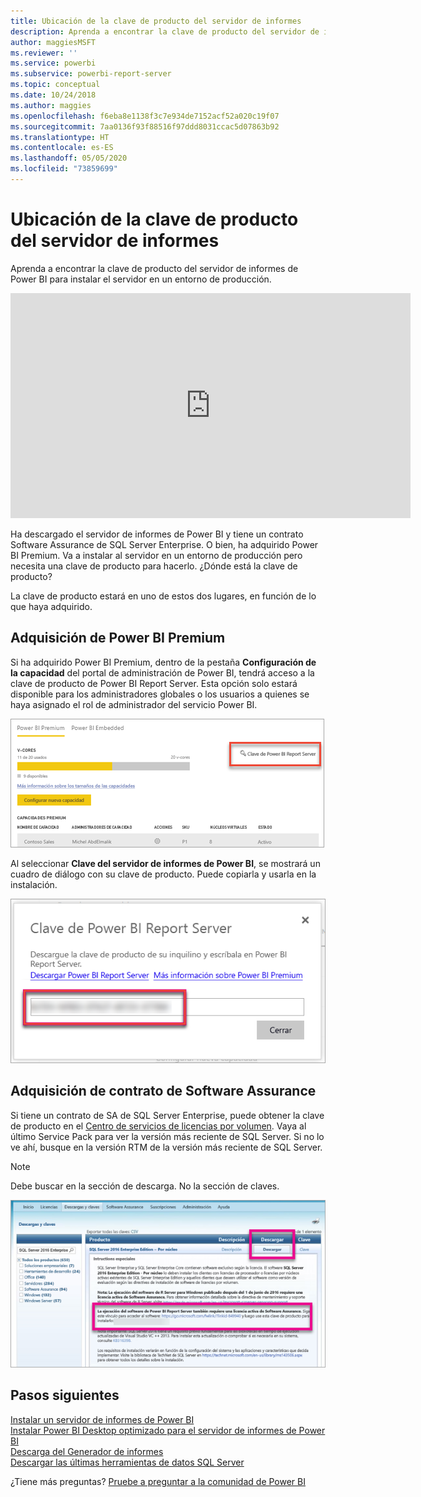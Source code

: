 ```yaml
---
title: Ubicación de la clave de producto del servidor de informes
description: Aprenda a encontrar la clave de producto del servidor de informes de Power BI para instalar el servidor en un entorno de producción.
author: maggiesMSFT
ms.reviewer: ''
ms.service: powerbi
ms.subservice: powerbi-report-server
ms.topic: conceptual
ms.date: 10/24/2018
ms.author: maggies
ms.openlocfilehash: f6eba8e1138f3c7e934de7152acf52a020c19f07
ms.sourcegitcommit: 7aa0136f93f88516f97ddd8031ccac5d07863b92
ms.translationtype: HT
ms.contentlocale: es-ES
ms.lasthandoff: 05/05/2020
ms.locfileid: "73859699"
---
```

# <a name="how-to-find-your-report-server-product-key"></a>Ubicación de la clave de producto del servidor de informes
Aprenda a encontrar la clave de producto del servidor de informes de Power BI para instalar el servidor en un entorno de producción.

<iframe width="640" height="360" src="https://www.youtube.com/embed/6CQnf-NGtpU?rel=0&amp;showinfo=0" frameborder="0" allowfullscreen></iframe>

Ha descargado el servidor de informes de Power BI y tiene un contrato Software Assurance de SQL Server Enterprise. O bien, ha adquirido Power BI Premium. Va a instalar al servidor en un entorno de producción pero necesita una clave de producto para hacerlo. ¿Dónde está la clave de producto? 

La clave de producto estará en uno de estos dos lugares, en función de lo que haya adquirido.

## <a name="purchased-power-bi-premium"></a>Adquisición de Power BI Premium
Si ha adquirido Power BI Premium, dentro de la pestaña **Configuración de la capacidad** del portal de administración de Power BI, tendrá acceso a la clave de producto de Power BI Report Server. Esta opción solo estará disponible para los administradores globales o los usuarios a quienes se haya asignado el rol de administrador del servicio Power BI.

![Clave de Power BI Report Server en Configuración de Premium](media/find-product-key/pbirs-product-key.png)

Al seleccionar **Clave del servidor de informes de Power BI**, se mostrará un cuadro de diálogo con su clave de producto. Puede copiarla y usarla en la instalación.

![Clave de producto del servidor de informes de Power BI](media/find-product-key/pbirs-product-key-dialog.png)

## <a name="purchased-software-assurance-agreement"></a>Adquisición de contrato de Software Assurance
Si tiene un contrato de SA de SQL Server Enterprise, puede obtener la clave de producto en el [Centro de servicios de licencias por volumen](https://www.microsoft.com/Licensing/servicecenter/). Vaya al último Service Pack para ver la versión más reciente de SQL Server. Si no lo ve ahí, busque en la versión RTM de la versión más reciente de SQL Server.

> [!NOTE]
> Debe buscar en la sección de descarga. No la sección de claves.
> 
> 

![](media/find-product-key/vlsc-download.png "Volume Licensing Service Center")

## <a name="next-steps"></a>Pasos siguientes
[Instalar un servidor de informes de Power BI](install-report-server.md)  
[Instalar Power BI Desktop optimizado para el servidor de informes de Power BI](install-powerbi-desktop.md)  
[Descarga del Generador de informes](https://www.microsoft.com/download/details.aspx?id=53613)  
[Descargar las últimas herramientas de datos SQL Server](https://go.microsoft.com/fwlink/?LinkID=616714)

¿Tiene más preguntas? [Pruebe a preguntar a la comunidad de Power BI](https://community.powerbi.com/)

